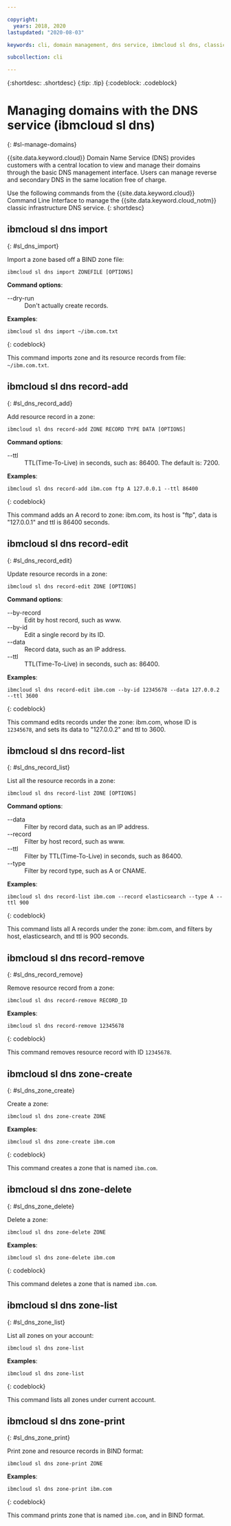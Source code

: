 ```yaml
---

copyright:
  years: 2018, 2020
lastupdated: "2020-08-03"

keywords: cli, domain management, dns service, ibmcloud sl dns, classic infrastructure, management interface, dns, dns cli, manage dns cli

subcollection: cli

---
```



{:shortdesc: .shortdesc}
{:tip: .tip}
{:codeblock: .codeblock}

# Managing domains with the DNS service (ibmcloud sl dns)
{: #sl-manage-domains}

{{site.data.keyword.cloud}} Domain Name Service (DNS) provides customers with a central location to view and manage their domains through the basic DNS management interface. Users can manage reverse and secondary DNS in the same location free of charge.

Use the following commands from the {{site.data.keyword.cloud}} Command Line Interface to manage the {{site.data.keyword.cloud_notm}} classic infrastructure DNS service.
{: shortdesc}

## ibmcloud sl dns import
{: #sl_dns_import}

Import a zone based off a BIND zone file:
```
ibmcloud sl dns import ZONEFILE [OPTIONS]
```

<strong>Command options</strong>:
<dl>
<dt>--dry-run</dt>
<dd>Don't actually create records.</dd>
</dl>

**Examples**:
```
ibmcloud sl dns import ~/ibm.com.txt
```
{: codeblock}

This command imports zone and its resource records from file: `~/ibm.com.txt`.

## ibmcloud sl dns record-add
{: #sl_dns_record_add}

Add resource record in a zone:
```
ibmcloud sl dns record-add ZONE RECORD TYPE DATA [OPTIONS]
```

<strong>Command options</strong>:
<dl>
<dt>--ttl</dt>
<dd>TTL(Time-To-Live) in seconds, such as: 86400. The default is: 7200.</dd>
</dl>

**Examples**:
```
ibmcloud sl dns record-add ibm.com ftp A 127.0.0.1 --ttl 86400
```
{: codeblock}

This command adds an A record to zone: ibm.com, its host is "ftp", data is "127.0.0.1" and ttl is 86400 seconds.

## ibmcloud sl dns record-edit
{: #sl_dns_record_edit}

Update resource records in a zone:
```
ibmcloud sl dns record-edit ZONE [OPTIONS]
```

<strong>Command options</strong>:
<dl>
<dt>--by-record</dt>
<dd>Edit by host record, such as www.</dd>
<dt>--by-id</dt>
<dd>Edit a single record by its ID.</dd>
<dt>--data</dt>
<dd>Record data, such as an IP address.</dd>
<dt>--ttl</dt>
<dd>TTL(Time-To-Live) in seconds, such as: 86400.</dd>
</dl>

**Examples**:
```
ibmcloud sl dns record-edit ibm.com --by-id 12345678 --data 127.0.0.2 --ttl 3600
```
{: codeblock}

This command edits records under the zone: ibm.com, whose ID is `12345678`, and sets its data to "127.0.0.2" and ttl to 3600.

## ibmcloud sl dns record-list
{: #sl_dns_record_list}

List all the resource records in a zone:
```
ibmcloud sl dns record-list ZONE [OPTIONS]
```

<strong>Command options</strong>:
<dl>
<dt>--data</dt>
<dd>Filter by record data, such as an IP address.</dd>
<dt>--record</dt>
<dd>Filter by host record, such as www.</dd>
<dt>--ttl</dt>
<dd>Filter by TTL(Time-To-Live) in seconds, such as 86400.</dd>
<dt>--type</dt>
<dd>Filter by record type, such as A or CNAME.</dd>
</dl>

**Examples**:
```
ibmcloud sl dns record-list ibm.com --record elasticsearch --type A --ttl 900
```
{: codeblock}

This command lists all A records under the zone: ibm.com, and filters by host, elasticsearch, and ttl is 900 seconds.

## ibmcloud sl dns record-remove
{: #sl_dns_record_remove}

Remove resource record from a zone:
```
ibmcloud sl dns record-remove RECORD_ID
```

**Examples**:
```
ibmcloud sl dns record-remove 12345678
```
{: codeblock}

This command removes resource record with ID `12345678`.

## ibmcloud sl dns zone-create
{: #sl_dns_zone_create}

Create a zone:
```
ibmcloud sl dns zone-create ZONE 
```

**Examples**:
```
ibmcloud sl dns zone-create ibm.com
```
{: codeblock}

This command creates a zone that is named `ibm.com`.

## ibmcloud sl dns zone-delete
{: #sl_dns_zone_delete}

Delete a zone:
```
ibmcloud sl dns zone-delete ZONE
```

**Examples**:
```
ibmcloud sl dns zone-delete ibm.com
```
{: codeblock}

This command deletes a zone that is named `ibm.com`.

## ibmcloud sl dns zone-list
{: #sl_dns_zone_list}

List all zones on your account:
```
ibmcloud sl dns zone-list 
```

**Examples**:
```
ibmcloud sl dns zone-list
```
{: codeblock}

This command lists all zones under current account.

## ibmcloud sl dns zone-print
{: #sl_dns_zone_print}

Print zone and resource records in BIND format:
```
ibmcloud sl dns zone-print ZONE
```

**Examples**:
```
ibmcloud sl dns zone-print ibm.com
```
{: codeblock}

This command prints zone that is named `ibm.com`, and in BIND format.

